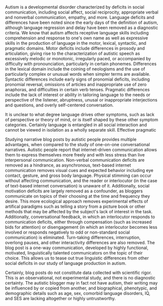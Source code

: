 
Autism is a developmental disorder characterized by deficits in social communication, including social affect, social reciprocity, appropriate verbal and nonverbal communication, empathy, and more.  Language deficits and differences have been noted since the early days of the definition of autism, although language regression and delay have been removed as a diagnostic criteria.  We know that autism affects receptive language skills including comprehension and response to one's own name as well as expressive skills in the production of language in the motor, lexical, syntactic, and pragmatic domains.  Motor deficits include differences in prosody and articulation, giving rise to the characterization of autistic speech as excessively melodic or monotonic, irregularly paced, or accompanied by difficulty with pronounciation, particularly in certain phonemes.  Differences in the lexical domain include the coining of neologisms and the use of particularly complex or unusual words when simpler terms are available.  Syntactic differences include early signs of pronomial deficits, including pronomial reversal, omissions of articles and inappropriate use of zero anaphoras, and difficulties in certain verb tenses.  Pragmatic differences include the lack of interest or ability in tailoring language to the needs or perspective of the listener, abruptness, unusal or inappropriate interjections and questions, and overly self-centered conversation. 

It is unclear to what degree language drives other symptoms, such as lack of perspective or theory of mind, or is itself shaped by these other symptom categories.  Certainly language is entangled in all social interaction and cannot be viewed in isolation as a wholly separate skill.  Effective pragmatic 

Studying narrative blog posts by autistic people provides multiple advantages, when compared to the study of one-on-one conversational narratives.  Autistic people report that internet-driven communication allows them to express themselves more freely and with less stress than live interpersonal communication.  Non-verbal communication deficits are removed as a hindrance, as asynchronous, text-based internet communication removes visual cues and expected behavior including eye contact, gesture, and gross body language.  Physical stimming can occur without affecting communication, and the reader or interlocutor (in the case of text-based internet conversation) is unaware of it.  Additionally, social motivation deficits are largely removed as a confounder, as bloggers communicate on topics of their choosing at the time and frequency they desire. This more ecological approach removes experimental effects of artifical paradigms such as telling a story from a picture book or other methods that may be affected by the subject's lack of interest in the task.  Additionally, conversational feedback, in which an interlocutor responds to communication deficits, either through compensation (such as increased bids for attention) or disengagement (in which an interlocutor becomes less involved or responds negatively to odd or non-standard social communication) is eliminated.  Turn-taking differences, interruption, overlong pauses, and other interactivity differences are also removed. The blog post is a one-way communication, developed by highly functional, motivated, linguistically talented communicators on the topic of their choice.  This allows us to tease out true linguistic differences from other social deficits in our study of language production in autism.

Certainly, blog posts do not constitute data collected with scientific rigor.  This is an observational, not experimental study, and there is no diagnostic certainty.  The autistic blogger may in fact not have autism, their writing may be influenced by or copied from another, and biographical, phenotypic, and demographic details such as age, sex, comorbid language disorders, IQ, and SES are lacking altogether or highly untrustworthy.  